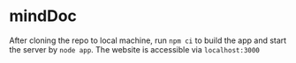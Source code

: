 # mindDoc

After cloning the repo to local machine, run `npm ci` to build the app and start the server by `node app`. The website is accessible via `localhost:3000`
